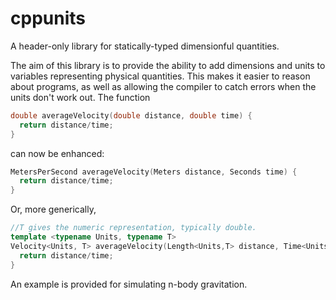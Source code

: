 # cppunits
A header-only library for statically-typed dimensionful quantities.

The aim of this library is to provide the ability to add dimensions and units to 
variables representing physical quantities. This makes it easier to reason about
programs, as well as allowing the compiler to catch errors when the units don't 
work out. The function

```C++
double averageVelocity(double distance, double time) {
  return distance/time;
}
```
can now be enhanced:
```C++
MetersPerSecond averageVelocity(Meters distance, Seconds time) {
  return distance/time;
}
```
Or, more generically,
```C++
//T gives the numeric representation, typically double.
template <typename Units, typename T> 
Velocity<Units, T> averageVelocity(Length<Units,T> distance, Time<Units,T> time) {
  return distance/time;
}
```
An example is provided for simulating n-body gravitation.
